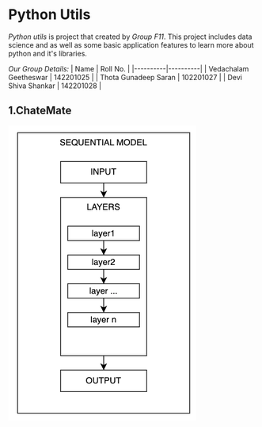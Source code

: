 # Python Utils

*Python utils* is project that created by *Group F11*. This project includes data science and as well as some basic application features to learn more about python and it's libraries.

*Our Group Details:*
| Name                    | Roll No. |
|----------|----------|
| Vedachalam Geetheswar   | 142201025   |
| Thota Gunadeep Saran    | 102201027   |
| Devi Shiva Shankar      | 142201028   |
  
  
## 1.ChateMate
![Alt Text](https://github.com/geetheswar-v/ChatMate/blob/main/assets/1.png)
